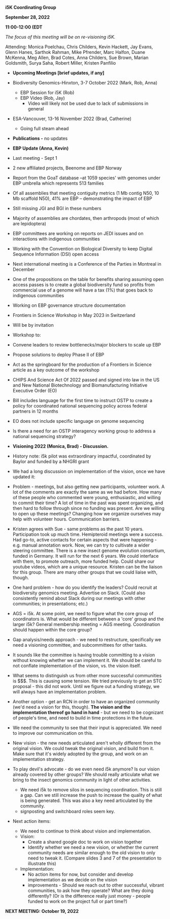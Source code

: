 **i5K Coordinating Group**

**September 28, 2022**

**11:00-12:00 (EDT**

_The focus of this meeting will be on re-visioning i5K._

Attending: Monica Poelchau, Chris Childers, Kevin Hackett, Jay Evans, Glenn Hanes, Sarthok Rahman, Mike Pfrender, Marc Halfon, Duane McKenna, Meg Allen, Brad Cotes, Anna Childers, Sue Brown, Marian Goldsmith, Surya Saha, Robert Miller, Kristen Panfilio

- **Upcoming Meetings [brief updates, if any]**

- Biodiversity Genomics-Hinxton, 3-7 October 2022 (Mark, Rob, Anna)

  - EBP Session for i5K (Rob)
  - EBP Video (Rob, Jay)
    - Video will likely not be used due to lack of submissions in general

- ESA-Vancouver, 13-16 November 2022 (Brad, Catherine)
  - Going full steam ahead

- **Publications -** no updates
- **EBP Update (Anna, Kevin)**
- Last meeting - Sept 1
- 2 new affiliated projects, Beenome and EBP Norway
- Report from the GoaT database –at 1059 species' with genomes under EBP umbrella which represents 513 families
- Of all assemblies that meeting contiguity metrics (1 Mb contig N50, 10 Mb scaffold N50), 41% are EBP – demonstrating the impact of EBP
- Still missing JGI and BGI in these numbers
- Majority of assemblies are chordates, then arthropods (most of which are lepidoptera)
- EBP committees are working on reports on JEDI issues and on interactions with indigenous communities
- Working with the Convention on Biological Diversity to keep Digital Sequence Information (DSI) open access
- Next international meeting is a Conference of the Parties in Montreal in December
- One of the propositions on the table for benefits sharing assuming open access passes is to create a global biodiversity fund so profits from commercial use of a genome will have a tax (1%) that goes back to indigenous communities
- Working on EBP governance structure documentation
- Frontiers in Science Workshop in May 2023 in Switzerland
- Will be by invitation
- Workshop to:
- Convene leaders to review bottlenecks/major blockers to scale up EBP
- Propose solutions to deploy Phase II of EBP
- Act as the springboard for the production of a Frontiers in Science article as a key outcome of the workshop
- CHIPS And Science Act Of 2022 passed and signed into law in the US and New National Biotechnology and Biomanufacturing Initiative Executive Order (EO)
- Bill includes language for the first time to instruct OSTP to create a policy for coordinated national sequencing policy across federal partners in 12 months
- EO does not include specific language on genome sequencing
- Is there a need for an OSTP interagency working group to address a national sequencing strategy?

- **Visioning 2022 (Monica, Brad) - Discussion.**
- History note: i5k pilot was extraordinary impactful, coordinated by Baylor and funded by a NHGRI grant
- We had a long discussion on implementation of the vision, once we have updated it:
- Problem - meetings, but also getting new participants, volunteer work. A lot of the comments are exactly the same as we had before. How many of these people who commented were young, enthusiastic, and willing to commit their time? A lot of time in the past was spent organizing, and then hard to follow through since no funding was present. Are we willing to open up these meetings? Changing how we organize ourselves may help with volunteer hours. Communication barriers.
- Kristen agrees with Sue - same problems as the past 10 years. Participation took up much time. Hemipteroid meetings were a success. Had go-to, active contacts for certain aspects that were happening - e.g. manual annotation work. Now, we can try to cultivate a wider steering committee. There is a new insect genome evolution consortium, funded in Germany. It will run for the next 6 years. We could interface with them, to promote outreach, more funded help. Could share our youtube videos, which are a unique resource. Kristen can be the liaison for this group. There are many other groups that we could liaise with, though.
- One hard problem - how do you identify the leaders? Could recruit at biodiversity genomics meeting. Advertise on Slack. (Could also consistently remind about Slack during our meetings with other communities; in presentations; etc.)
- AGS = i5k. At some point, we need to figure what the core group of coordinators is. What would be different between a 'core' group and the larger i5k? General membership meeting = AGS meeting. Coordination should happen within the core group?
- Gap analysis/needs approach - we need to restructure, specifically we need a visioning committee, and subcommittees for other tasks.
- It sounds like the committee is having trouble committing to a vision without knowing whether we can implement it. We should be careful to not conflate implementation of the vision, vs. the vision itself.
- What seems to distinguish us from other more successful communities is $$$. This is causing some tension. We tried previously to get an STC proposal - this did not work. Until we figure out a funding strategy, we will always have an implementation problem.
- Another option - get an RCN in order to have an organized community (we'd need a vision for this, though). **The vision and the implementation thereof go hand in hand** - but we need to be cognizant of people's time, and need to build in time protections in the future.
- We need the community to see that their input is appreciated. We need to improve our communication on this.
- New vision - the new needs articulated aren't wholly different from the original vision. We could tweak the original vision, and build from it. Make sure that it's widely adopted by the group, and work on an implementation strategy.
- To play devil's advocate - do we even need i5k anymore? Is our vision already covered by other groups? We should really articulate what we bring to the insect genomics community in light of other activities.
  - We need i5k to remove silos in sequencing coordination. This is still a gap. Can we still increase the push to increase the quality of what is being generated. This was also a key need articulated by the community.
  - signposting and switchboard roles seem key.
- Next action items:
  - We need to continue to think about vision and implementation.
  - Vision:
    - Create a shared google doc to work on vision together
    - Identify whether we need a new vision, or whether the current community needs are similar enough to the old vision to only need to tweak it. (Compare slides 3 and 7 of the presentation to illustrate this)
  - Implementation:
    - No action items for now, but consider and develop implementation as we decide on the vision
    - improvements - Should we reach out to other successful, vibrant communities, to ask how they operate? What are they doing differently? (Or is the difference really just money - people funded to work on the project full or part time?)

**NEXT MEETING: October 19, 2022**
